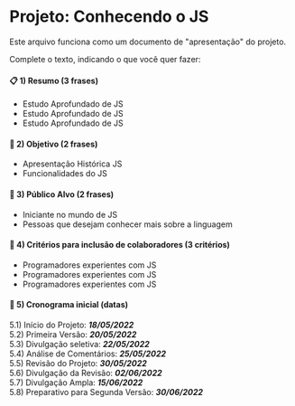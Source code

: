 # Projeto: Conhecendo o JS

Este arquivo funciona como um documento de "apresentação" do projeto.

Complete o texto, indicando o que você quer fazer:

#### :clipboard: 1) Resumo (3 frases)
  - Estudo Aprofundado de JS  
  - Estudo Aprofundado de JS  
  - Estudo Aprofundado de JS  
#### :bookmark_tabs: 2) Objetivo (2 frases)
  - Apresentação Histórica JS  
  - Funcionalidades do JS  

#### :dart: 3) Público Alvo (2 frases)
  - Iniciante no mundo de JS 
  - Pessoas que desejam conhecer mais sobre a linguagem

####  :memo: 4) Critérios para inclusão de colaboradores (3 critérios)
  - Programadores experientes com JS
  - Programadores experientes com JS
  - Programadores experientes com JS

#### :calendar: 5) Cronograma inicial (datas)

  5.1) Início do Projeto: ***18/05/2022***  
  5.2) Primeira Versão: ***20/05/2022***  
  5.3) Divulgação seletiva: ***22/05/2022***  
  5.4) Análise de Comentários: ***25/05/2022***    
  5.5) Revisão do Projeto: ***30/05/2022***   
  5.6) Divulgação da Revisão: ***02/06/2022***   
  5.7) Divulgação Ampla: ***15/06/2022***   
  5.8) Preparativo para Segunda Versão: ***30/06/2022***   
